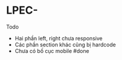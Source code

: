 # LPEC-
Todo
 - Hai phần left, right chưa responsive
 - Các phần section khác cũng bị hardcode
 - Chưa có bố cục mobile
 #done
 

